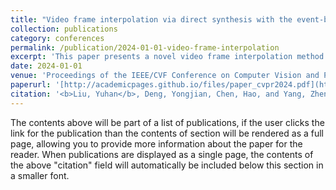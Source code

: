 ```yaml
---
title: "Video frame interpolation via direct synthesis with the event-based reference"
collection: publications
category: conferences
permalink: /publication/2024-01-01-video-frame-interpolation
excerpt: 'This paper presents a novel video frame interpolation method that synthesizes intermediate frames using event-based references, improving temporal consistency and sharpness in challenging scenarios.'
date: 2024-01-01
venue: 'Proceedings of the IEEE/CVF Conference on Computer Vision and Pattern Recognition (CVPR)'
paperurl: '[http://academicpages.github.io/files/paper_cvpr2024.pdf](https://openaccess.thecvf.com/content/CVPR2024/papers/Liu_Video_Frame_Interpolation_via_Direct_Synthesis_with_the_Event-based_Reference_CVPR_2024_paper.pdf)'
citation: '<b>Liu, Yuhan</b>, Deng, Yongjian, Chen, Hao, and Yang, Zhen. (2024). &quot;Video frame interpolation via direct synthesis with the event-based reference.&quot; <i>Proceedings of the IEEE/CVF Conference on Computer Vision and Pattern Recognition</i>, 8477–8487.'
---
```


The contents above will be part of a list of publications, if the user clicks the link for the publication than the contents of section will be rendered as a full page, allowing you to provide more information about the paper for the reader. When publications are displayed as a single page, the contents of the above "citation" field will automatically be included below this section in a smaller font.
